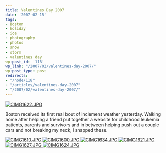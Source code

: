 ```yaml
---
title: Valentines Day 2007
date: '2007-02-15'
tags:
- Boston
- holiday
- ice
- photography
- photos
- snow
- storm
- valentines day
wp:post_id: '118'
wp_link: "/2007/02/valentines-day-2007/"
wp:post_type: post
redirects:
- "/node/118"
- "/articles/valentines-day-2007"
- "/2007/02/valentines-day-2007/"
---
```


[ ![CIMG1622.JPG](http://farm1.static.flickr.com/171/391224265_a12df54351.jpg) ](http://www.flickr.com/photos/bensheldon/391224265/ "Photo Sharing")

Boston received its first real bout of inclement weather yesterday. Walking home after helping a friend put together a website for childhood leukemia patients, parents and survivors and in between helping push out a couple cars and not breaking my neck, I snapped these.

[ ![CIMG1610.JPG](http://farm1.static.flickr.com/188/391224727_8371450868_m.jpg) ](http://www.flickr.com/photos/bensheldon/391224727/ "Photo Sharing") [ ![CIMG1600.JPG](http://farm1.static.flickr.com/186/391224791_d76a843c09_m.jpg) ](http://www.flickr.com/photos/bensheldon/391224791/ "Photo Sharing") [ ![CIMG1634.JPG](http://farm1.static.flickr.com/152/391224425_ee978736df_m.jpg) ](http://www.flickr.com/photos/bensheldon/391224425/ "Photo Sharing") [ ![CIMG1621.JPG](http://farm1.static.flickr.com/185/391224560_65468a2a3a_m.jpg) ](http://www.flickr.com/photos/bensheldon/391224560/ "Photo Sharing") [ ![CIMG1627.JPG](http://farm1.static.flickr.com/183/391224496_6965802a0c_m.jpg) ](http://www.flickr.com/photos/bensheldon/391224496/ "Photo Sharing") [ ![CIMG1624.JPG](http://farm1.static.flickr.com/135/391224356_36123cd1ee_m.jpg) ](http://www.flickr.com/photos/bensheldon/391224356/ "Photo Sharing")

